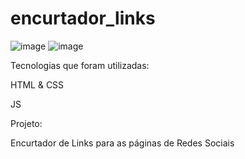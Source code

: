 # encurtador_links

![image](https://github.com/gus955/encurtador_links/assets/117479202/6b09e15c-d7f4-4c6f-9eaa-00f638d5bd31)
![image](https://github.com/gus955/encurtador_links/assets/117479202/f591ffe3-6589-4c0c-8b77-2bdd6571fb40)

Tecnologias que foram utilizadas:
<p>HTML & CSS</p>
<p>JS</p>

Projeto:

Encurtador de Links para as páginas de Redes Sociais
